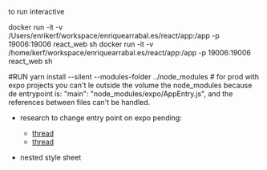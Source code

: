 to run interactive 

docker run -it -v /Users/enrikerf/workspace/enriquearrabal.es/react/app:/app -p 19006:19006 react_web sh
docker run -it -v /home/kerf/workspace/enriquearrabal.es/react/app:/app -p 19006:19006 react_web sh


#RUN yarn install --silent --modules-folder ../node_modules # for prod
with expo projects you can't le outside the volume the node_modules because de entrypoint is:
  "main": "node_modules/expo/AppEntry.js",
and the references between files can't be handled. 
* research to change entry point on expo pending: 
  * [thread](https://stackoverflow.com/questions/47742280/how-to-define-entry-point-for-react-native-app)
  * [thread](https://blog.expo.io/building-a-react-native-app-using-expo-and-typescript-part-1-a81b6970bb82)
  


* nested style sheet
